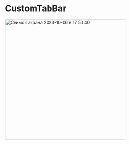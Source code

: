 # CustomTabBar





<img width="396" alt="Снимок экрана 2023-10-06 в 17 50 40" src="https://github.com/NikolayGrinko/CustomTabBar/assets/112849355/a0f92caa-99a6-4574-8695-2a49200d15a2">
